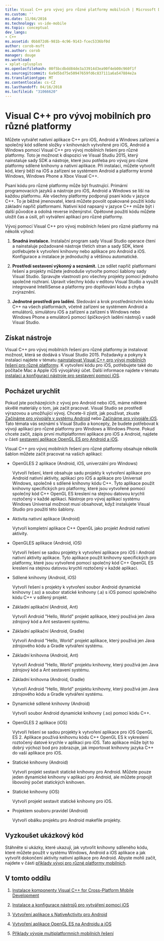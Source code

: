 ```yaml
---
title: Visual C++ pro vývoj pro různé platformy mobilních | Microsoft Docs
ms.custom: ''
ms.date: 11/04/2016
ms.technology: vs-ide-mobile
ms.topic: conceptual
dev_langs:
- C++
ms.assetid: 0bb872d6-981b-4c96-9143-fcec5336bf0d
author: corob-msft
ms.author: corob
manager: douge
ms.workload:
- xplat-cplusplus
ms.openlocfilehash: 00f5bcdbdd84de3a33914d3ea90f4eb00c960f1f
ms.sourcegitcommit: 6a9d5bd75e50947659fd6c837111a6a547884e2a
ms.translationtype: MT
ms.contentlocale: cs-CZ
ms.lasthandoff: 04/16/2018
ms.locfileid: "31066620"
---
```

# <a name="visual-c-for-cross-platform-mobile-development"></a>Visual C++ pro vývoj mobilních pro různé platformy
Můžete vytvářet nativní aplikace C++ pro iOS, Android a Windows zařízení a společný kód sdílené složky v knihovnách vytvořené pro iOS, Android a Windows pomocí Visual C++ pro vývoj mobilních řešení pro různé platformy. Toto je možnost k dispozici ve Visual Studiu 2015, který nainstaluje sady SDK a nástroje, které jsou potřeba pro vývoj pro různé platformy sdílené knihovny a nativní aplikace. Při instalaci, můžete vytvořit kód, který běží na iOS a zařízení se systémem Android a platformy kromě Windows, Windows Phone a Xbox Visual C++.  
  
 Psaní kódu pro různé platformy může být frustrující. Primární programovacích jazyků a nástroje pro iOS, Android a Windows se liší na každou platformu. Ale všechny platformy podporují psaní kódu v jazyce C++. To je běžné jmenovatel, která můžete povolit opakované použití kódu základní napříč platformami. Nativní kód napsaný v jazyce C++ může být i další původce a odolná reverse inženýrství. Opětovné použití kódu můžete uložit čas a úsilí, při vytváření aplikací pro různé platformy.  
  
 Vývoj pomocí Visual C++ pro vývoj mobilních řešení pro různé platformy má několik výhod:  
  
1.  **Snadná instalace.** Instalační program sady Visual Studio operace čtení a nainstaluje požadované nástroje třetích stran a sady SDK, které potřebujete k vytvoření knihovny nebo aplikace pro Android a iOS. Konfigurace a instalace je jednoduchý a většinou automatické.  
  
2.  **Prostředí sestavení výkonný a seznámit.** Lze sdílet napříč platformami řešení a projekty můžete jednoduše vytvořte pomocí šablony sady Visual Studio. Spravujte vlastnosti pro všechny projekty pomocí jednoho společné rozhraní. Upravit všechny kódu v editoru Visual Studio a využít integrované IntelliSense a platformy pro doplňování kódu a chyba zvýraznění.  
  
3.  **Jednotné prostředí pro ladění.** Sledování a krok prostřednictvím kódu C++ na všech platformách, včetně zařízení se systémem Android a emulátorů, simulátoru iOS a zařízení a zařízení s Windows nebo Windows Phone a emulátorů pomocí špičkových ladění nástrojů v sadě Visual Studio.  
  
## <a name="get-the-tools"></a>Získat nástroje  
 Visual C++ pro vývoj mobilních řešení pro různé platformy je instalovat možnost, která se dodává s Visual Studio 2015. Požadavky a pokyny k instalaci najdete v tématu [nainstalovat Visual C++ pro vývoj mobilních řešení pro různé platformy](../cross-platform/install-visual-cpp-for-cross-platform-mobile-development.md). K vytvoření kódu pro iOS, potřebujete také do počítače Mac a Apple iOS vývojářský účet. Další informace najdete v tématu [instalaci a konfiguraci nástroje pro sestavení pomocí iOS](../cross-platform/install-and-configure-tools-to-build-using-ios.md).  
  
## <a name="come-up-to-speed"></a>Pocházet urychlit  
 Pokud jste pocházejících z vývoj pro Android nebo iOS, máme některé skvělé materiály o tom, jak začít pracovat. Visual Studio se prostředí výrazovou a umožňující vývoj. Chcete-li zjistit, jak používat, zkuste [Začínáme pro vývojáře v systému Android](/previous-versions/windows/apps/dn275875\(v=win.10\)) nebo [Začínáme pro vývojáře iOS](/previous-versions/windows/apps/jj657966\(v=win.10\)). Tato témata vás seznámí s Visual Studio a koncepty, že budete potřebovat k vývoji aplikací pro různé platformy pro Windows a Windows Phone. Pokud chcete začít, zápis první multiplatformní aplikace pro iOS a Android, najdete v části [sestavení aplikace OpenGL ES pro Android a iOS](../cross-platform/build-an-opengl-es-application-on-android-and-ios.md).  
  
 Visual C++ pro vývoj mobilních řešení pro různé platformy obsahuje několik šablon můžete začít pracovat na vašich aplikací:  
  
-   OpenGLES 2 aplikace (Android, iOS, univerzální pro Windows)  
  
     Vytvoří řešení, které obsahuje sadu projekty k vytvoření aplikace pro Android nativní aktivity, aplikaci pro iOS a aplikace pro Universal Windows, společně s sdílené knihovny kódu C++. Tyto aplikace použít knihovny specifických pro platformy, které jsou vytvořené pomocí společný kód C++ OpenGL ES kreslení na stejnou datovou krychli roztočený v každé aplikaci. Nástroje pro vývoj aplikací systému Windows Universal možnost musí obsahovat, když instalujete Visual Studio pro použití této šablony.  
  
-   Aktivita nativní aplikace (Android)  
  
     Vytvoří kompletní aplikace C++ OpenGL jako projekt Android nativní aktivity.  
  
-   OpenGLES aplikace (Android, iOS)  
  
     Vytvoří řešení se sadou projekty k vytvoření aplikace pro iOS i Android nativní aktivity aplikace. Tyto aplikace použít knihovny specifických pro platformy, které jsou vytvořené pomocí společný kód C++ OpenGL ES kreslení na stejnou datovou krychli roztočený v každé aplikaci.  
  
-   Sdílené knihovny (Android, iOS)  
  
     Vytvoří řešení s projekty k vytvoření soubor Android dynamické knihovny (.so) a soubor statické knihovny (.a) s iOS pomocí společného kódu C++ v sdílený projekt.  
  
-   Základní aplikační (Android, Ant)  
  
     Vytvoří Android "Hello, World" projekt aplikace, který používá jen Java zdrojový kód a Ant sestavení systému.  
  
-   Základní aplikační (Android, Gradle)  
  
     Vytvoří Android "Hello, World" projekt aplikace, který používá jen Java zdrojového kódu a Gradle vytváření systému.  
  
-   Základní knihovna (Android, Ant)  
  
     Vytvoří Android "Hello, World" projektu knihovny, který používá jen Java zdrojový kód a Ant sestavení systému.  
  
-   Základní knihovna (Android, Gradle)  
  
     Vytvoří Android "Hello, World" projektu knihovny, který používá jen Java zdrojového kódu a Gradle vytváření systému.  
  
-   Dynamické sdílené knihovny (Android)  
  
     Vytvoří soubor Android dynamické knihovny (.so) pomocí kódu C++.  
  
-   OpenGLES 2 aplikace (iOS)  
  
     Vytvoří řešení se sadou projekty k vytvoření aplikace pro iOS OpenGL ES 2. Aplikace používá knihovnu kódu C++ OpenGL ES k vykreslení roztočený datové krychle v aplikaci pro iOS. Tato aplikace může být to dobrý výchozí bod pro zobrazuje, jak importovat knihovny jazyka C++ do vaší aplikace pro iOS.  
  
-   Statické knihovny (Android)  
  
     Vytvoří projekt sestavit statické knihovny pro Android. Můžete pouze jeden dynamické knihovny v aplikaci pro Android, ale můžete propojit libovolný počet statických knihoven.  
  
-   Statické knihovny (iOS)  
  
     Vytvoří projekt sestavit statické knihovny pro iOS.  
  
-   Projektem souboru pravidel (Android)  
  
     Vytvoří obálku projektu pro Android makefile projekty.  
  
## <a name="try-out-sample-code"></a>Vyzkoušet ukázkový kód  
 Stáhněte si ukázky, které ukazují, jak vytvořit knihovny sdíleného kódu, které můžete použít v systému Windows, Android a iOS aplikace a jak vytvořit dokončení aktivity nativní aplikace pro Android. Abyste mohli začít, najdete v části [příklady vývoj pro různé platformy mobilních](../cross-platform/cross-platform-mobile-development-examples.md).  
  
## <a name="in-this-section"></a>V tomto oddílu  
  
1.  [Instalace komponenty Visual C++ for Cross-Platform Mobile Development](../cross-platform/install-visual-cpp-for-cross-platform-mobile-development.md)  
  
2.  [Instalace a konfigurace nástrojů pro vytváření pomocí iOS](../cross-platform/install-and-configure-tools-to-build-using-ios.md)  
  
3.  [Vytvoření aplikace s NativeActivity pro Android](../cross-platform/create-an-android-native-activity-app.md)  
  
4.  [Vytvoření aplikace OpenGL ES na Androidu a iOS](../cross-platform/build-an-opengl-es-application-on-android-and-ios.md)  
  
5.  [Příklady vývoje multiplatformních mobilních řešení](../cross-platform/cross-platform-mobile-development-examples.md)